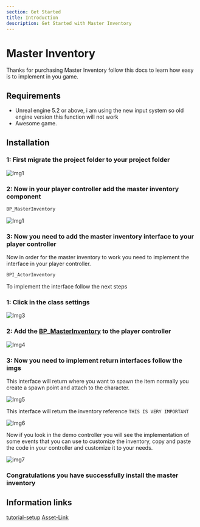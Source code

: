 ```yaml
---
section: Get Started
title: Introduction
description: Get Started with Master Inventory
---
```


# Master Inventory

Thanks for purchasing Master Inventory follow this docs to learn how easy is to implement in you game.

## Requirements

- Unreal engine 5.2 or above, i am using the new input system so old engine version this function will not work
- Awesome game.

## Installation

### 1: First migrate the project folder to your project folder

![Img1](/public/docs/getStarted/img1.png)


### 2: Now in your player controller add the master inventory component

```javascript
BP_MasterInventory
```
![Img1](/public/docs/getStarted/img2.png)

### 3: Now you need to add the master inventory interface to your player controller

Now in order for the master inventory to work you need to implement the interface in your player controller.

```javascript
BPI_ActorInventory
```
To implement the interface follow the next steps

### 1: Click in the class settings

![Img3](/public/docs/getStarted/img3.png)

### 2: Add the [BP_MasterInventory]('#') to the player controller

![Img4](/public/docs/getStarted/img4.png)

### 3: Now you need to implement return interfaces follow the imgs

This interface will return where you want to spawn the item normally you create a spawn point and attach to the character.

![Img5](/public/docs/getStarted/img5.png)

This interface will return the inventory reference `THIS IS VERY IMPORTANT`

![Img6](/public/docs/getStarted/img6.png)

Now if you look in the demo controller you will see the implementation of some events that you can use to customize the inventory, copy and paste the code in your controller and customize it to your needs.

![img7](/public/docs/getStarted/img7.png)

### Congratulations you have successfully install the master inventory

## Information links
[tutorial-setup](https://youtu.be/87jMTX83RpI)
[Asset-Link](https://www.unrealengine.com/marketplace/en-US/product/b5c3ee6da047491a958b499c7f027713)

